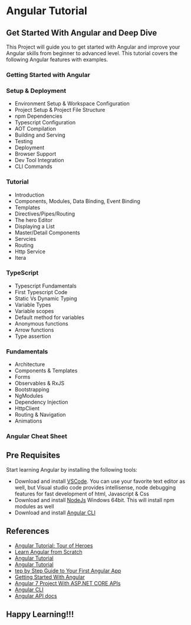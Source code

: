 
# Angular Tutorial

## Get Started With Angular and Deep Dive

This Project will guide you to get started with Angular and improve your Angular skills from beginner to advanced level. This tutorial covers the following Angular features with examples. 

### Getting Started with Angular

### Setup & Deployment
 - Environment Setup & Workspace Configuration
 - Project Setup & Project File Structure
 - npm Dependencies
 - Typescript Configuration
 - AOT Compilation
 - Building and Serving
 - Testing
 - Deployment
 - Browser Support
 - Dev Tool Integration
 - CLI Commands
### Tutorial
 - Introduction
 - Components, Modules, Data Binding, Event Binding
 - Templates
 - Directives/Pipes/Routing
 - The hero Editor
 - Displaying a List
 - Master/Detail Components
 - Servcies
 - Routing
 - Http Service
 - Itera
### TypeScript
 - Typescript Fundamentals
 - First Typescript Code
 - Static Vs Dynamic Typing
 - Variable Types
 - Variable scopes
 - Default method for variables
 - Anonymous functions
 - Arrow functions
 - Type assertion
### Fundamentals
 - Architecture
 - Components & Templates
 - Forms
 - Observables & RxJS
 - Bootstrapping
 - NgModules
 - Dependency Injection
 - HttpClient
 - Routing & Navigation
 - Animations
### Angular Cheat Sheet

## Pre Requisites

Start learning Angular by installing the following tools:

* Download and install [VSCode](https://code.visualstudio.com/). You can use your favorite text editor as well, but Visual studio code provides intellisense, node debugging features for fast development of html, Javascript & Css
* Download and install [NodeJs](https://nodejs.org/en/download/) Windows 64bit. This will install npm modules as well
* Download and install [Angular CLI](https://cli.angular.io/)

## References
* [Angular Tutorial: Tour of Heroes](https://angular.io/tutorial)
* [Learn Angular from Scratch](https://angular-templates.io/tutorials/about/learn-angular-from-scratch-step-by-step)
* [Angular Tutorial](https://mdbootstrap.com/education/angular/)
* [Angular Tutorial](https://www.tutorialspoint.com/angular6/)
* [tep by Step Guide to Your First Angular App](https://www.toptal.com/angular/angular-5-tutorial)
* [Getting Started With Angular](https://www.edureka.co/blog/angular-tutorial/)
* [Angular 7 Project With ASP.NET CORE APIs](https://www.c-sharpcorner.com/article/angular-7-project-with-asp-net-core-apis-gym-project/)
* [Angular CLI](https://cli.angular.io/)
* [Angular API docs](https://angular.io/api)

## Happy Learning!!! 
